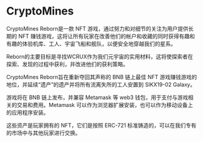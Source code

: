 # CryptoMines

CryptoMines Reborn是一款 NFT 游戏，通过努力和对细节的关注为用户提供长期的 NFT 赚钱游戏，这将让所有玩家在改善他们的帐户和收藏的同时获得有趣和有趣的体验机库、工人、宇宙飞船和舰队，以便安全地穿越我们的星系。

Reborn的主要目标是寻找WCRUX作为我们元宇宙的实用材料，这将使探索者在探索、发现的过程中获利，并改进他们的获利策略。

CryptoMines Reborn旨在重新夺回其声称的 BNB 链上最佳 NFT 游戏赚钱游戏的地位，并延续“遗产”的遗产并将所有流离失所的工人安置到 SIKX19-02 Galaxy。

游戏将在 BNB 链上发布，并兼容 Metamask 等 web3 钱包，用于支付与游戏相关的交易和费用。Metamask 可以作为浏览器扩展安装，也可以作为移动设备上的应用程序安装。

这些资产是玩家拥有的 NFT，它们是按照 ERC-721 标准铸造的，可以在我们专有的市场中与其他玩家进行交换。
